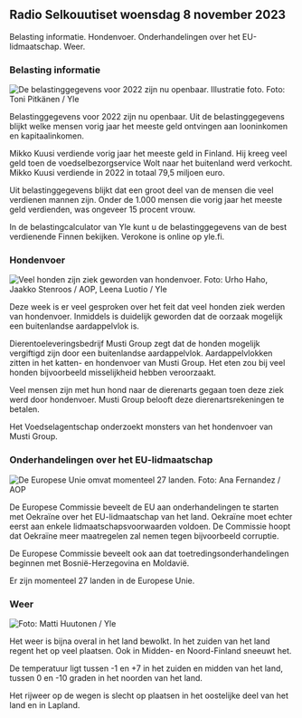 ## Radio Selkouutiset woensdag 8 november 2023

Belasting informatie. Hondenvoer. Onderhandelingen over het EU-lidmaatschap. Weer.

### Belasting informatie

![De belastinggegevens voor 2022 zijn nu openbaar. Illustratie foto. Foto: Toni Pitkänen / Yle](https://images.cdn.yle.fi/image/upload/c_crop,h_2628,w_4672,x_747,y_536/ar_1.7777777777777777,c_fill,g_faces,h_675,w_1200/dpr_1.0/q_auto:eco/f_auto/fl_lossy/v1692260664/39-115812464ddd8da1ad5a)

Belastinggegevens voor 2022 zijn nu openbaar. Uit de belastinggegevens blijkt welke mensen vorig jaar het meeste geld ontvingen aan looninkomen en kapitaalinkomen.

Mikko Kuusi verdiende vorig jaar het meeste geld in Finland. Hij kreeg veel geld toen de voedselbezorgservice Wolt naar het buitenland werd verkocht. Mikko Kuusi verdiende in 2022 in totaal 79,5 miljoen euro.

Uit belastinggegevens blijkt dat een groot deel van de mensen die veel verdienen mannen zijn. Onder de 1.000 mensen die vorig jaar het meeste geld verdienden, was ongeveer 15 procent vrouw.

In de belastingcalculator van Yle kunt u de belastinggegevens van de best verdienende Finnen bekijken. Verokone is online op yle.fi.

### Hondenvoer

![Veel honden zijn ziek geworden van hondenvoer. Foto: Urho Haho, Jaakko Stenroos / AOP, Leena Luotio / Yle](https://images.cdn.yle.fi/image/upload/c_crop,h_1080,w_1919,x_0,y_0/ar_1.7777777777777777,c_fill,g_faces,h_675,w_1200/dpr_1.0/q_auto:eco/f_auto/fl_lossy/v1699386970/39-11965956548f484ed3bb)

Deze week is er veel gesproken over het feit dat veel honden ziek werden van hondenvoer. Inmiddels is duidelijk geworden dat de oorzaak mogelijk een buitenlandse aardappelvlok is.

Dierentoeleveringsbedrijf Musti Group zegt dat de honden mogelijk vergiftigd zijn door een buitenlandse aardappelvlok. Aardappelvlokken zitten in het katten- en hondenvoer van Musti Group. Het eten zou bij veel honden bijvoorbeeld misselijkheid hebben veroorzaakt.

Veel mensen zijn met hun hond naar de dierenarts gegaan toen deze ziek werd door hondenvoer. Musti Group belooft deze dierenartsrekeningen te betalen.

Het Voedselagentschap onderzoekt monsters van het hondenvoer van Musti Group.

### Onderhandelingen over het EU-lidmaatschap

![De Europese Unie omvat momenteel 27 landen. Foto: Ana Fernandez / AOP](https://images.cdn.yle.fi/image/upload/c_crop,h_2394,w_4256,x_0,y_419/ar_1.7777777777777777,c_fill,g_faces,h_675,w_1200/dpr_1.0/q_auto:eco/f_auto/fl_lossy/v1632407032/39-857648614c8a7c923f2)

De Europese Commissie beveelt de EU aan onderhandelingen te starten met Oekraïne over het EU-lidmaatschap van het land. Oekraïne moet echter eerst aan enkele lidmaatschapsvoorwaarden voldoen. De Commissie hoopt dat Oekraïne meer maatregelen zal nemen tegen bijvoorbeeld corruptie.

De Europese Commissie beveelt ook aan dat toetredingsonderhandelingen beginnen met Bosnië-Herzegovina en Moldavië.

Er zijn momenteel 27 landen in de Europese Unie.

### Weer

![ Foto: Matti Huutonen / Yle](https://images.cdn.yle.fi/image/upload/c_crop,h_1080,w_1919,x_0,y_0/ar_1.7777777777777777,c_fill,g_faces,h_675,w_1200/dpr_1.0/q_auto:eco/f_auto/fl_lossy/v1699449326/39-1197700654b89b86284a)

Het weer is bijna overal in het land bewolkt. In het zuiden van het land regent het op veel plaatsen. Ook in Midden- en Noord-Finland sneeuwt het.

De temperatuur ligt tussen -1 en +7 in het zuiden en midden van het land, tussen 0 en -10 graden in het noorden van het land.

Het rijweer op de wegen is slecht op plaatsen in het oostelijke deel van het land en in Lapland.